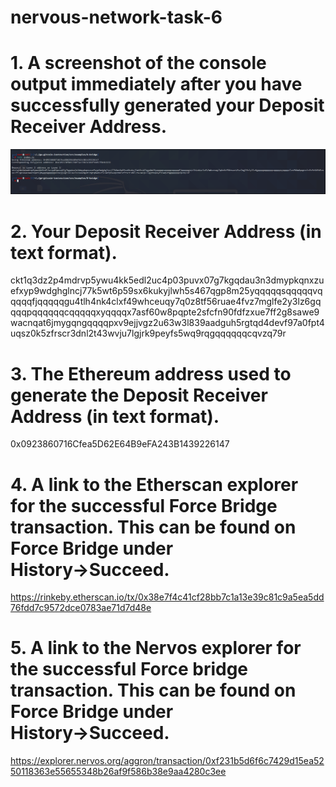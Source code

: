 # nervous-network-task-6

# 1. A screenshot of the console output immediately after you have successfully generated your Deposit Receiver Address.
   
   ![alt text](https://github.com/TanishqDsharma/nervous-network-task-6/blob/main/tas6.png)

# 2. Your Deposit Receiver Address (in text format).

ckt1q3dz2p4mdrvp5ywu4kk5edl2uc4p03puvx07g7kgqdau3n3dmypkqnxzuefxyp9wdghglncj77k5wt6p59sx6kukyjlwh5s467qgp8m25yqqqqqsqqqqqvqqqqqfjqqqqqgu4tlh4nk4clxf49whceuqy7q0z8tf56ruae4fvz7mglfe2y3lz6gqqqqpqqqqqqcqqqqqxyqqqqx7asf60w8pqpte2sfcfn90fdfzxue7ff2g8sawe9wacnqat6jmygqngqqqqpxv9ejjvgz2u63w3l839aadguh5rgtqd4devf97a0fpt4uqsz0k5zfrscr3dnl2t43wvju7lgjrk9peyfs5wq9rqgqqqqqqcqvzq79r

# 3. The Ethereum address used to generate the Deposit Receiver Address (in text format).

0x0923860716Cfea5D62E64B9eFA243B1439226147

# 4. A link to the Etherscan explorer for the successful Force Bridge transaction. This can be found on Force Bridge under History→Succeed.
   
   https://rinkeby.etherscan.io/tx/0x38e7f4c41cf28bb7c1a13e39c81c9a5ea5dd76fdd7c9572dce0783ae71d7d48e

# 5. A link to the Nervos explorer for the successful Force bridge transaction. This can be found on Force Bridge under History→Succeed.
   
   https://explorer.nervos.org/aggron/transaction/0xf231b5d6f6c7429d15ea5250118363e55655348b26af9f586b38e9aa4280c3ee
